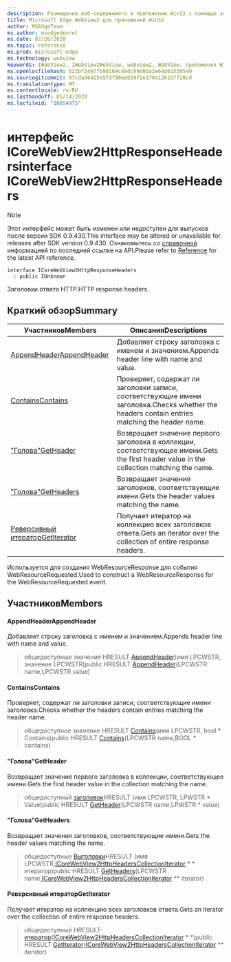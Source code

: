 ```yaml
---
description: Размещение веб-содержимого в приложении Win32 с помощью элемента управления Microsoft Edge WebView2
title: Microsoft Edge WebView2 для приложений Win32
author: MSEdgeTeam
ms.author: msedgedevrel
ms.date: 02/26/2020
ms.topic: reference
ms.prod: microsoft-edge
ms.technology: webview
keywords: IWebView2, IWebView2WebView, webview2, WebView, приложения Win32, Win32, EDGE, ICoreWebView2, ICoreWebView2Host, элемент управления "веб-браузер", HTML Edge
ms.openlocfilehash: b23b724977b9d164c48dc99d0da2e64d61539549
ms.sourcegitcommit: 07cda56425e5fdf90eeb3972e17041261bf720cd
ms.translationtype: MT
ms.contentlocale: ru-RU
ms.lasthandoff: 05/14/2020
ms.locfileid: "10654975"
---
```

# <span data-ttu-id="d3ce3-104">интерфейс ICoreWebView2HttpResponseHeaders</span><span class="sxs-lookup"><span data-stu-id="d3ce3-104">interface ICoreWebView2HttpResponseHeaders</span></span> 

> [!NOTE]
> <span data-ttu-id="d3ce3-105">Этот интерфейс может быть изменен или недоступен для выпусков после версии SDK 0.9.430.</span><span class="sxs-lookup"><span data-stu-id="d3ce3-105">This interface may be altered or unavailable for releases after SDK version 0.9.430.</span></span> <span data-ttu-id="d3ce3-106">Ознакомьтесь со [справочной](../../../webview2-api-reference.md) информацией по последней ссылке на API.</span><span class="sxs-lookup"><span data-stu-id="d3ce3-106">Please refer to [Reference](../../../webview2-api-reference.md) for the latest API reference.</span></span>

```
interface ICoreWebView2HttpResponseHeaders
  : public IUnknown
```

<span data-ttu-id="d3ce3-107">Заголовки ответа HTTP.</span><span class="sxs-lookup"><span data-stu-id="d3ce3-107">HTTP response headers.</span></span>

## <span data-ttu-id="d3ce3-108">Краткий обзор</span><span class="sxs-lookup"><span data-stu-id="d3ce3-108">Summary</span></span>

 <span data-ttu-id="d3ce3-109">Участников</span><span class="sxs-lookup"><span data-stu-id="d3ce3-109">Members</span></span>                        | <span data-ttu-id="d3ce3-110">Описания</span><span class="sxs-lookup"><span data-stu-id="d3ce3-110">Descriptions</span></span>
--------------------------------|---------------------------------------------
[<span data-ttu-id="d3ce3-111">AppendHeader</span><span class="sxs-lookup"><span data-stu-id="d3ce3-111">AppendHeader</span></span>](#appendheader) | <span data-ttu-id="d3ce3-112">Добавляет строку заголовка с именем и значением.</span><span class="sxs-lookup"><span data-stu-id="d3ce3-112">Appends header line with name and value.</span></span>
[<span data-ttu-id="d3ce3-113">Contains</span><span class="sxs-lookup"><span data-stu-id="d3ce3-113">Contains</span></span>](#contains) | <span data-ttu-id="d3ce3-114">Проверяет, содержат ли заголовки записи, соответствующие имени заголовка.</span><span class="sxs-lookup"><span data-stu-id="d3ce3-114">Checks whether the headers contain entries matching the header name.</span></span>
[<span data-ttu-id="d3ce3-115">"Голова"</span><span class="sxs-lookup"><span data-stu-id="d3ce3-115">GetHeader</span></span>](#getheader) | <span data-ttu-id="d3ce3-116">Возвращает значение первого заголовка в коллекции, соответствующее имени.</span><span class="sxs-lookup"><span data-stu-id="d3ce3-116">Gets the first header value in the collection matching the name.</span></span>
[<span data-ttu-id="d3ce3-117">"Голова"</span><span class="sxs-lookup"><span data-stu-id="d3ce3-117">GetHeaders</span></span>](#getheaders) | <span data-ttu-id="d3ce3-118">Возвращает значения заголовков, соответствующие имени.</span><span class="sxs-lookup"><span data-stu-id="d3ce3-118">Gets the header values matching the name.</span></span>
[<span data-ttu-id="d3ce3-119">Реверсивный итератор</span><span class="sxs-lookup"><span data-stu-id="d3ce3-119">GetIterator</span></span>](#getiterator) | <span data-ttu-id="d3ce3-120">Получает итератор на коллекцию всех заголовков ответа.</span><span class="sxs-lookup"><span data-stu-id="d3ce3-120">Gets an iterator over the collection of entire response headers.</span></span>

<span data-ttu-id="d3ce3-121">Используется для создания WebResourceResponse для события WebResourceRequested.</span><span class="sxs-lookup"><span data-stu-id="d3ce3-121">Used to construct a WebResourceResponse for the WebResourceRequested event.</span></span>

## <span data-ttu-id="d3ce3-122">Участников</span><span class="sxs-lookup"><span data-stu-id="d3ce3-122">Members</span></span>

#### <span data-ttu-id="d3ce3-123">AppendHeader</span><span class="sxs-lookup"><span data-stu-id="d3ce3-123">AppendHeader</span></span> 

<span data-ttu-id="d3ce3-124">Добавляет строку заголовка с именем и значением.</span><span class="sxs-lookup"><span data-stu-id="d3ce3-124">Appends header line with name and value.</span></span>

> <span data-ttu-id="d3ce3-125">общедоступные значения HRESULT [AppendHeader](#appendheader)(имя LPCWSTR, значение LPCWSTR)</span><span class="sxs-lookup"><span data-stu-id="d3ce3-125">public HRESULT [AppendHeader](#appendheader)(LPCWSTR name,LPCWSTR value)</span></span>

#### <span data-ttu-id="d3ce3-126">Contains</span><span class="sxs-lookup"><span data-stu-id="d3ce3-126">Contains</span></span> 

<span data-ttu-id="d3ce3-127">Проверяет, содержат ли заголовки записи, соответствующие имени заголовка.</span><span class="sxs-lookup"><span data-stu-id="d3ce3-127">Checks whether the headers contain entries matching the header name.</span></span>

> <span data-ttu-id="d3ce3-128">общедоступное значение HRESULT [Contains](#contains)(имя LPCWSTR, bool \* Contains)</span><span class="sxs-lookup"><span data-stu-id="d3ce3-128">public HRESULT [Contains](#contains)(LPCWSTR name,BOOL \* contains)</span></span>

#### <span data-ttu-id="d3ce3-129">"Голова"</span><span class="sxs-lookup"><span data-stu-id="d3ce3-129">GetHeader</span></span> 

<span data-ttu-id="d3ce3-130">Возвращает значение первого заголовка в коллекции, соответствующее имени.</span><span class="sxs-lookup"><span data-stu-id="d3ce3-130">Gets the first header value in the collection matching the name.</span></span>

> <span data-ttu-id="d3ce3-131">общедоступный [заголовок](#getheader)HRESULT (имя LPCWSTR, LPWSTR \* Value)</span><span class="sxs-lookup"><span data-stu-id="d3ce3-131">public HRESULT [GetHeader](#getheader)(LPCWSTR name,LPWSTR \* value)</span></span>

#### <span data-ttu-id="d3ce3-132">"Голова"</span><span class="sxs-lookup"><span data-stu-id="d3ce3-132">GetHeaders</span></span> 

<span data-ttu-id="d3ce3-133">Возвращает значения заголовков, соответствующие имени.</span><span class="sxs-lookup"><span data-stu-id="d3ce3-133">Gets the header values matching the name.</span></span>

> <span data-ttu-id="d3ce3-134">общедоступные [Выголовки](#getheaders)HRESULT (имя LPCWSTR,[ICoreWebView2HttpHeadersCollectionIterator](ICoreWebView2HttpHeadersCollectionIterator.md) \* \* итератор)</span><span class="sxs-lookup"><span data-stu-id="d3ce3-134">public HRESULT [GetHeaders](#getheaders)(LPCWSTR name,[ICoreWebView2HttpHeadersCollectionIterator](ICoreWebView2HttpHeadersCollectionIterator.md) \*\* iterator)</span></span>

#### <span data-ttu-id="d3ce3-135">Реверсивный итератор</span><span class="sxs-lookup"><span data-stu-id="d3ce3-135">GetIterator</span></span> 

<span data-ttu-id="d3ce3-136">Получает итератор на коллекцию всех заголовков ответа.</span><span class="sxs-lookup"><span data-stu-id="d3ce3-136">Gets an iterator over the collection of entire response headers.</span></span>

> <span data-ttu-id="d3ce3-137">общедоступный HRESULT- [итератор](#getiterator)([ICoreWebView2HttpHeadersCollectionIterator](ICoreWebView2HttpHeadersCollectionIterator.md) \* \*)</span><span class="sxs-lookup"><span data-stu-id="d3ce3-137">public HRESULT [GetIterator](#getiterator)([ICoreWebView2HttpHeadersCollectionIterator](ICoreWebView2HttpHeadersCollectionIterator.md) \*\* iterator)</span></span>


